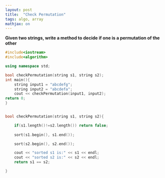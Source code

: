 ```yaml
---
layout: post
title:  "Check Permutation"
tags: algo, array 
mathjax: on
---
```


**Given two strings, write a method to decide if one is a permutation of the other**

```cpp
#include<iostream>
#include<algorithm>

using namespace std;

bool checkPermutation(string s1, string s2);
int main(){
	string input1 = "abcdefg";
	string input2 = "abcdefa";
	cout << checkPermutation(input1, input2);
return 0;
}


bool checkPermutation(string s1, string s2){

	if(s1.length()!=s2.length()) return false;
	
	sort(s1.begin(), s1.end());

	sort(s2.begin(), s2.end());

	cout << "sorted s1 is:" << s1 << endl;
	cout << "sorted s2 is:" << s2 << endl;
	return s1 == s2;

}

```
